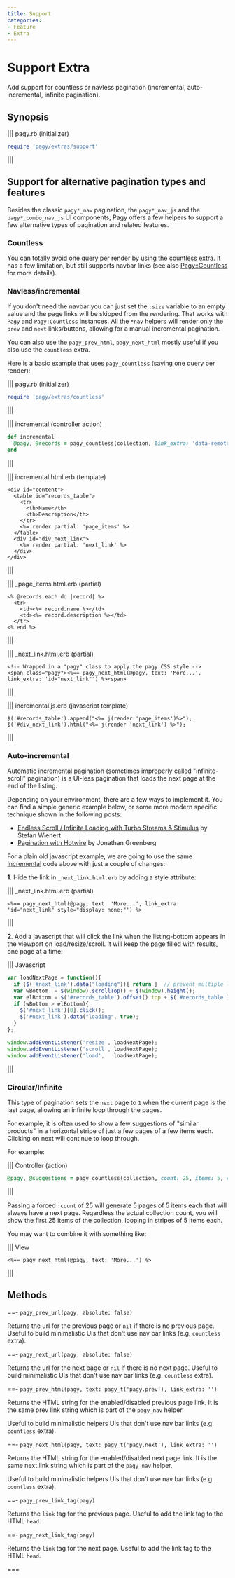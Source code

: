 ```yaml
---
title: Support
categories:
- Feature
- Extra
---
```


# Support Extra

Add support for countless or navless pagination (incremental, auto-incremental, infinite pagination).

## Synopsis

||| pagy.rb (initializer)

```ruby
require 'pagy/extras/support'
```

|||

## Support for alternative pagination types and features

Besides the classic `pagy*_nav` pagination, the `pagy*_nav_js` and the `pagy*_combo_nav_js` UI components, Pagy offers a few
helpers to support a few alternative types of pagination and related features.

### Countless

You can totally avoid one query per render by using the [countless](countless.md) extra. It has a few limitation, but still
supports navbar links (see also [Pagy::Countless](/docs/api/countless.md) for more details).

### Navless/incremental

If you don't need the navbar you can just set the `:size` variable to an empty value and the page links will be skipped from the
rendering. That works with `Pagy` and `Pagy:Countless` instances. All the `*nav` helpers will render only the `prev` and `next`
links/buttons, allowing for a manual incremental pagination.

You can also use the `pagy_prev_html`, `pagy_next_html` mostly useful if you also use the `countless` extra.

Here is a basic example that uses `pagy_countless` (saving one query per render):

||| pagy.rb (initializer)

```ruby
require 'pagy/extras/countless'
```

|||

||| incremental (controller action)

```ruby
def incremental
  @pagy, @records = pagy_countless(collection, link_extra: 'data-remote="true"')
end
```

|||

||| incremental.html.erb (template)

```erb
<div id="content">
  <table id="records_table">
    <tr>
      <th>Name</th>
      <th>Description</th>
    </tr>
    <%= render partial: 'page_items' %>
  </table>
  <div id="div_next_link">
    <%= render partial: 'next_link' %>
  </div>
</div>
```

|||

||| _page_items.html.erb (partial)

```erb
<% @records.each do |record| %>
  <tr>
    <td><%= record.name %></td>
    <td><%= record.description %></td>
  </tr>
<% end %>
```

|||

||| _next_link.html.erb (partial)

```erb
<!-- Wrapped in a "pagy" class to apply the pagy CSS style -->
<span class="pagy"><%== pagy_next_html(@pagy, text: 'More...', link_extra: 'id="next_link"') %><span>
```

|||

||| incremental.js.erb (javascript template)

```erb
$('#records_table').append("<%= j(render 'page_items')%>");
$('#div_next_link').html("<%= j(render 'next_link') %>");
```

|||

### Auto-incremental

Automatic incremental pagination (sometimes improperly called "infinite-scroll" pagination) is a UI-less pagination that loads the
next page at the end of the listing.

Depending on your environment, there are a few ways to implement it. You can find a simple generic example below, or some more
modern specific technique shown in the following posts:

- [Endless Scroll / Infinite Loading with Turbo Streams & Stimulus](https://www.stefanwienert.de/blog/2021/04/17/endless-scroll-with-turbo-streams/)
  by Stefan Wienert
- [Pagination with Hotwire](https://www.beflagrant.com/blog/pagination-with-hotwire) by Jonathan Greenberg

For a plain old javascript example, we are going to use the same [Incremental](#navlessincremental) code above with just a couple
of changes:

**1**. Hide the link in `_next_link.html.erb` by adding a style attribute:

||| _next_link.html.erb (partial)

```erb
<%== pagy_next_html(@pagy, text: 'More...', link_extra: 'id="next_link" style="display: none;"') %>
```

|||

**2**. Add a javascript that will click the link when the listing-bottom appears in the viewport on load/resize/scroll. It will
keep the page filled with results, one page at a time:

||| Javascript

```js
var loadNextPage = function(){
  if ($('#next_link').data("loading")){ return }  // prevent multiple loading
  var wBottom  = $(window).scrollTop() + $(window).height();
  var elBottom = $('#records_table').offset().top + $('#records_table').height();
  if (wBottom > elBottom){
    $('#next_link')[0].click();
    $('#next_link').data("loading", true);
  }
};

window.addEventListener('resize', loadNextPage);
window.addEventListener('scroll', loadNextPage);
window.addEventListener('load',   loadNextPage);
```

|||

### Circular/Infinite

This type of pagination sets the `next` page to `1` when the current page is the last page, allowing an infinite loop through the
pages.

For example, it is often used to show a few suggestions of "similar products" in a horizontal stripe of just a few pages of a few
items each. Clicking on next will continue to loop through.

For example:

||| Controller (action)

```ruby
@pagy, @suggestions = pagy_countless(collection, count: 25, items: 5, cycle: true)
```

|||

Passing a forced `:count` of 25 will generate 5 pages of 5 items each that will always have a next page. Regardless the actual
collection count, you will show the first 25 items of the collection, looping in stripes of 5 items each.

You may want to combine it with something like:

||| View

```erb
<%== pagy_next_html(@pagy, text: 'More...') %>
```

|||

## Methods

==- `pagy_prev_url(pagy, absolute: false)`

Returns the url for the previous page or `nil` if there is no previous page. Useful to build minimalistic UIs that don't use nav
bar links (e.g. `countless` extra).

==- `pagy_next_url(pagy, absolute: false)`

Returns the url for the next page or `nil` if there is no next page. Useful to build minimalistic UIs that don't use nav bar
links (e.g. `countless` extra).

==- `pagy_prev_html(pagy, text: pagy_t('pagy.prev'), link_extra: '')`

Returns the HTML string for the enabled/disabled previous page link. It is the same prev link string which is
part of the `pagy_nav` helper.

Useful to build minimalistic helpers UIs that don't use nav bar links (e.g. `countless` extra).

==- `pagy_next_html(pagy, text: pagy_t('pagy.next'), link_extra: '')`

Returns the HTML string for the enabled/disabled next page link. It is the same next link string which is part of the
`pagy_nav` helper.

Useful to build minimalistic helpers UIs that don't use nav bar links (e.g. `countless` extra).

==- `pagy_prev_link_tag(pagy)`

Returns the `link` tag for the previous page. Useful to add the link tag to the HTML `head`.

==- `pagy_next_link_tag(pagy)`

Returns the `link` tag for the next page. Useful to add the link tag to the HTML `head`.

===

